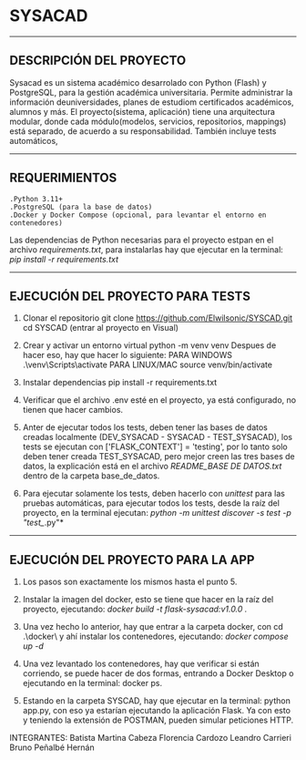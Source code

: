 # SYSACAD
-------------------------
DESCRIPCIÓN DEL PROYECTO
-------------------------
Sysacad es un sistema académico desarrolado con Python (Flash) y PostgreSQL,
para la gestión académica universitaria. Permite administrar la información deuniversidades, planes de estudiom certificados académicos, alumnos y más.
El proyecto(sistema, aplicación) tiene una arquitectura modular, donde cada módulo(modelos, servicios, repositorios, mappings) está separado, de acuerdo
a su responsabilidad. También incluye tests automáticos,

-------------------------
REQUERIMIENTOS
-------------------------
    .Python 3.11+
    .PostgreSQL (para la base de datos)
    .Docker y Docker Compose (opcional, para levantar el entorno en contenedores)
Las dependencias de Python necesarias para el proyecto estpan en el archivo
*requirements.txt*, para instalarlas hay que ejecutar en la terminal:
*pip install -r requirements.txt*

-------------------------
EJECUCIÓN DEL PROYECTO PARA TESTS
-------------------------
1. Clonar el repositorio
git clone <https://github.com/Elwilsonic/SYSCAD.git>
cd SYSCAD (entrar al proyecto en Visual)

2. Crear y activar un entorno virtual
python -m venv venv
Despues de hacer eso, hay que hacer lo siguiente:
PARA WINDOWS
.\venv\Scripts\activate
PARA LINUX/MAC
source venv/bin/activate

3. Instalar dependencias
pip install -r requirements.txt

4. Verificar que el archivo .env esté en el proyecto, ya está configurado,
no tienen que hacer cambios.

5. Anter de ejecutar todos los tests, deben tener las bases de datos creadas
localmente (DEV_SYSACAD - SYSACAD - TEST_SYSACAD), los tests se ejecutan con
['FLASK_CONTEXT'] = 'testing', por lo tanto solo deben tener creada TEST_SYSACAD, pero mejor creen las tres bases de datos, la explicación está
en el archivo *README_BASE DE DATOS.txt* dentro de la carpeta base_de_datos.

6. Para ejecutar solamente los tests, deben hacerlo con *unittest* para las pruebas automáticas, para ejecutar todos los tests, desde la raíz del proyecto,
en la terminal ejecutan: *python -m unittest discover -s test -p "test_*.py"*

-------------------------
EJECUCIÓN DEL PROYECTO PARA LA APP
-------------------------
1. Los pasos son exactamente los mismos hasta el punto 5.

2. Instalar la imagen del docker, esto se tiene que hacer en la raíz del
proyecto, ejecutando: *docker build -t flask-sysacad:v1.0.0 .*

3. Una vez hecho lo anterior, hay que entrar a la carpeta docker, con
cd .\docker\ y ahí instalar los contenedores, ejecutando: 
*docker compose up -d*

4. Una vez levantado los contenedores, hay que verificar si están corriendo,
se puede hacer de dos formas, entrando a Docker Desktop o ejecutando en la
terminal: docker ps.

5. Estando en la carpeta SYSCAD, hay que ejecutar en la terminal: python app.py, con eso ya estarían ejecutando la aplicación Flask. Ya con esto y teniendo
la extensión de POSTMAN, pueden simular peticiones HTTP.

INTEGRANTES:
Batista Martina
Cabeza Florencia
Cardozo Leandro
Carrieri Bruno
Peñalbé Hernán